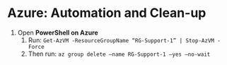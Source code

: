# Azure: Automation and Clean-up

1.  Open **PowerShell on Azure**
    1.  Run: `Get-AzVM -ResourceGroupName “RG-Support-1” | Stop-AzVM -Force`
    2.  Then run: `az group delete –name RG-Support-1 –yes –no-wait`
